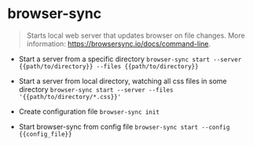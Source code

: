 # browser-sync
> Starts local web server that updates browser on file changes.
> More information: <https://browsersync.io/docs/command-line>.

- Start a server from a specific directory
`browser-sync start --server {{path/to/directory}} --files {{path/to/directory}}`

- Start a server from local directory, watching all css files in some directory
`browser-sync start --server --files '{{path/to/directory/*.css}}'`

- Create configuration file
`browser-sync init`

- Start browser-sync from config file
`browser-sync start --config {{config_file}}`
